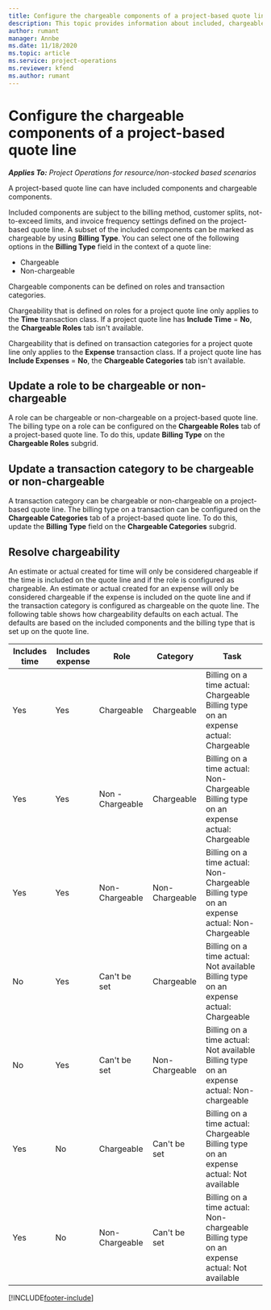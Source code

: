 ```yaml
---
title: Configure the chargeable components of a project-based quote line
description: This topic provides information about included, chargeable, and non-chargeable components on project-based quote lines.
author: rumant
manager: Annbe
ms.date: 11/18/2020
ms.topic: article
ms.service: project-operations
ms.reviewer: kfend 
ms.author: rumant
---
```


# Configure the chargeable components of a project-based quote line

_**Applies To:** Project Operations for resource/non-stocked based scenarios_

A project-based quote line can have included components and chargeable components.

Included components are subject to the billing method, customer splits, not-to-exceed limits, and invoice frequency settings defined on the project-based quote line.
A subset of the included components can be marked as chargeable by using **Billing Type**. You can select one of the following options in the **Billing Type** field in the context of a quote line:

   - Chargeable
   - Non-chargeable

Chargeable components can be defined on roles and transaction categories.

Chargeability that is defined on roles for a project quote line only applies to the **Time** transaction class. If a project quote line has **Include Time** = **No**, the **Chargeable Roles** tab isn't available.

Chargeability that is defined on transaction categories for a project quote line only applies to the **Expense** transaction class. If a project quote line has **Include Expenses** = **No**, the **Chargeable Categories** tab isn't available.

## Update a role to be chargeable or non-chargeable
A role can be chargeable or non-chargeable on a project-based quote line. The billing type on a role can be configured on the **Chargeable Roles** tab of a project-based quote line. To do this, update **Billing Type** on the **Chargeable Roles** subgrid. 

## Update a transaction category to be chargeable or non-chargeable
A transaction category can be chargeable or non-chargeable on a project-based quote line. The billing type on a transaction can be configured on the **Chargeable Categories** tab of a project-based quote line. To do this, update the **Billing Type** field on the **Chargeable Categories** subgrid. 

## Resolve chargeability

An estimate or actual created for time will only be considered chargeable if the time is included on the quote line and if the role is configured as chargeable.
An estimate or actual created for an expense will only be considered chargeable if the expense is included on the quote line and if the transaction category is configured as chargeable on the quote line. The following table shows how chargeability defaults on each actual. The defaults are based on the included components and the billing type that is set up on the quote line.

| Includes time | Includes expense | Role | Category | Task |
| --- | --- | --- | --- | --- |
| Yes | Yes | Chargeable | Chargeable | Billing on a time actual: Chargeable </br>Billing type on an expense actual: Chargeable |
| Yes | Yes | Non - Chargeable | Chargeable | Billing on a time actual: Non-Chargeable </br>Billing type on an expense actual: Chargeable |
| Yes | Yes | Non-Chargeable | Non-Chargeable | Billing on a time actual: Non-Chargeable </br>Billing type on an expense actual: Non-Chargeable |
| No | Yes | Can't be set | Chargeable | Billing on a time actual: Not available </br>Billing type on an expense actual: Chargeable |
| No | Yes | Can't be set | Non-Chargeable | Billing on a time actual: Not available </br>Billing type on an expense actual: Non-chargeable |
| Yes | No | Chargeable | Can't be set | Billing on a time actual: Chargeable </br>Billing type on an expense actual: Not available |
| Yes | No | Non-Chargeable | Can't be set | Billing on a time actual: Non-chargeable </br> Billing type on an expense actual: Not available |


[!INCLUDE[footer-include](../includes/footer-banner.md)]